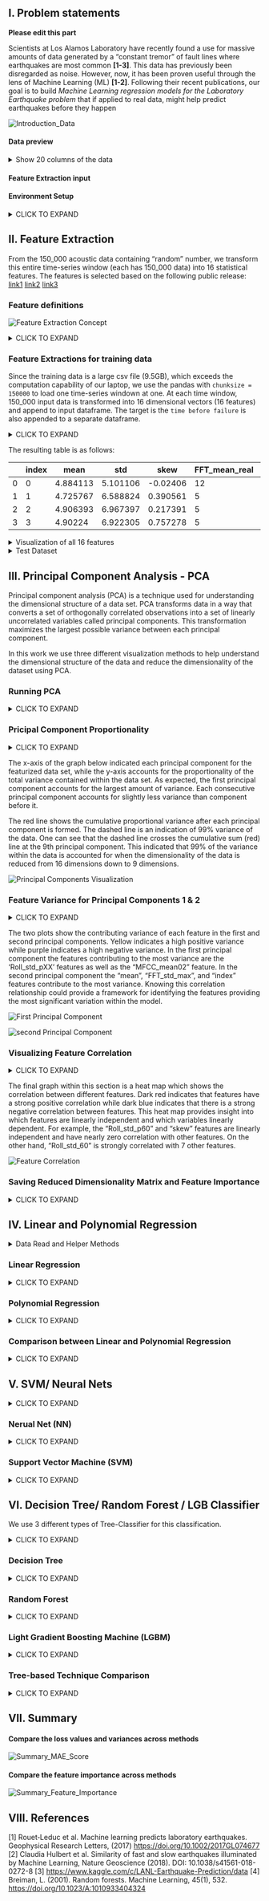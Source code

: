 ## I. Problem statements
**Please edit this part**

Scientists at Los Alamos Laboratory have recently found a use for massive amounts of data generated by a “constant tremor” of fault lines where earthquakes are most common **[1-3]**. This data has previously been disregarded as noise. However, now, it has been proven useful through the lens of Machine Learning (ML) **[1-2]**. Following their recent publications, our goal is to build _Machine Learning regression models for the Laboratory Earthquake problem_ that if applied to real data, might help predict earthquakes before they happen

![Introduction_Data](https://github.com/hoangtung167/cx4240/blob/master/CSV%20Files/Introduction_data.png)

#### Data preview

<details><summary>Show 20 columns of the data</summary>
<p>


| acoustic_data | time_to_failure |   |
|---------------|-----------------|---|
| 8             | 1.2148          |   |
| 7             | 1.2148          |   |
| 7             | 1.2148          |   |
| 4             | 1.2148          |   |
| 3             | 1.2148          |   |
| 7             | 1.2148          |   |
| 5             | 1.2148          |   |
| -1            | 1.2148          |   |
| 2             | 1.2148          |   |
| 9             | 1.2148          |   |
| 5             | 1.2148          |   |
| 6             | 1.2148          |   |
| 7             | 1.2148          |   |
| 6             | 1.2148          |   |
| 7             | 1.2148          |   |
| 2             | 1.2148          |   |
| 5             | 1.2148          |   |
| 7             | 1.2148          |   |
| 4             | 1.2148          |   |
| 7             | 1.2148          |   |

</p>
</details>

#### Feature Extraction input
#### Environment Setup
<details><summary>CLICK TO EXPAND</summary>
<p>
  
```python
import os
from scipy import ndimage, misc
from matplotlib import pyplot as plt
import numpy as np
import pandas as pd
from sklearn.datasets import load_boston, load_diabetes, load_digits, load_breast_cancer
from keras.datasets import mnist
from sklearn.linear_model import LinearRegression
from sklearn.preprocessing import PolynomialFeatures
from sklearn.linear_model import Ridge
from sklearn.metrics import mean_absolute_error
from sklearn import datasets, linear_model
from sklearn.model_selection import train_test_split
from sklearn.model_selection import KFold
import statistics 
```

</p>
</details>

## II. Feature Extraction

From the 150_000 acoustic data containing “random” number, we transform this entire time-series window (each has 150_000 data) into 16 statistical features. The features is selected based on the following public release:
[link1](https://www.kaggle.com/c/LANL-Earthquake-Prediction/discussion/94390#latest-554034)
[link2](https://www.kaggle.com/gpreda/lanl-earthquake-eda-and-prediction)
[link3](https://www.kaggle.com/artgor/seismic-data-eda-and-baseline)


### Feature definitions

![Feature Extraction Concept](https://github.com/hoangtung167/cx4240/blob/master/Graphs/Feature_Extraction_Concept.png)

<details><summary>CLICK TO EXPAND</summary>
<p>
  
**Basic features (4 features) 
‘Index’, ‘mean’, ‘std’, ‘skew’**  
From 150_000 data, we report the time when the signal is recorded (‘Index’), a single mean value (‘mean’), standard deviation (‘std’), and skew (‘skew’).

<details><summary>CLICK TO EXPAND</summary>
<p>
  
```python

def generate_feature_basic(seg_id, seg, X):
    xc = pd.Series(seg['acoustic_data'].values)
    
    X.loc[seg_id, 'index'] = seg_id
    X.loc[seg_id, 'mean'] = xc.mean()
    X.loc[seg_id,'std'] = xc.std()
    #X.loc[seg_id, 'kurt'] = xc.kurtosis()
    X.loc[seg_id, 'skew'] = xc.skew()
```

</p>
</details>

**Fast Fourier Transform (4 features)
‘FFT_mean_imag’, ‘FFT_mean_real’, ‘FFT_std_max’, ‘FFT_std_real’**

Transform the time-domain signal into frequency-domain signal. Since it is complex number in the frequency-domain, I separate them into real and imaginary parts, each is reported with its mean and standard deviation

<details><summary>CLICK TO EXPAND</summary>
<p>
  
```python
def generate_feature_FFT(seg_id, seg, X):
    xc = pd.Series(seg['acoustic_data'].values)
    zc = np.fft.fft(xc)
    realFFT, imagFFT = np.real(zc), np.imag(zc)
    
    X.loc[seg_id, 'FFT_mean_real'] = realFFT.mean()
    X.loc[seg_id, 'FFT_mean_imag'] = imagFFT.mean()
    X.loc[seg_id, 'FFT_std_real'] = realFFT.std()
    X.loc[seg_id, 'FFT_std_max'] = realFFT.max()
```

</p>
</details>

 ![Feature1](https://github.com/hoangtung167/cx4240/blob/master/Graphs/Feature_1.png)

**Rolling windows (6 features) 
‘Roll_mean_absDiff’,‘Roll_mean_p05’,‘Roll_std_absDiff’,‘Roll_std_p05’,‘Roll_std_p30’,‘Roll_std_p60’**  

From the 150_000 data, we choose a rolling window size = 100, at each window, we calculate the mean and standard deviation of each window. We use the numpy percentile function to calculate 5%,30%, 60% of the standard deviation (‘Roll_std_p05’,‘Roll_std_p30’,‘Roll_std_p60’), the top 5% of the mean, the mean of the gradient of these vectors (‘Roll_mean_absDiff’, ‘Roll_std_absDiff’).


<details><summary>CLICK TO EXPAND</summary>
<p>
  
```python
def generate_feature_Roll(seg_id, seg, X):
    xc = pd.Series(seg['acoustic_data'].values)
    
    windows = 100
    x_roll_std = xc.rolling(windows).std().dropna().values
    x_roll_mean = xc.rolling(windows).mean().dropna().values
    
    X.loc[seg_id, 'Roll_std_p05'] = np.percentile(x_roll_std, 5)
    X.loc[seg_id, 'Roll_std_p30'] = np.percentile(x_roll_std,30)
    X.loc[seg_id, 'Roll_std_p60'] = np.percentile(x_roll_std,60)
    X.loc[seg_id, 'Roll_std_absDiff'] = np.mean(np.diff(x_roll_std))
    
    X.loc[seg_id, 'Roll_mean_p05'] = np.percentile(x_roll_mean, 5)
    X.loc[seg_id, 'Roll_mean_absDiff'] = np.mean(np.diff(x_roll_mean))
```

</p>
</details>

**Mel-frequency cepstral coefficients (2 features)
‘MFCC_mean02’ ‘MFCC_mean16’)**
We use the Librosa toolbox to calculate the Mel-frequency cepstral coefficients of the 2nd and 16th components. 

<details><summary>CLICK TO EXPAND</summary>
<p>
  
```python
def generate_feature_Melfrequency(seg_id, seg, X):
    xc = seg['acoustic_data'].values
    mfcc = librosa.feature.mfcc(xc.astype(np.float64))
    mfcc_mean = mfcc.mean(axis = 1)
    
    X.loc[seg_id, 'MFCC_mean02'] = mfcc_mean[2]
    X.loc[seg_id, 'MFCC_mean16'] = mfcc_mean[16]
```

</p>
</details>

 ![Feature2](https://github.com/hoangtung167/cx4240/blob/master/Graphs/Feature_2.png)

</p>
</details>

### Feature Extractions for training data

Since the training data is a large csv file (9.5GB), which exceeds the computation capability of our laptop, we use the pandas with `chunksize = 150000` to load one time-series windown at one. At each time window, 150_000 input data is transformed into 16 dimensional vectors (16 features) and append to input dataframe. The target is the `time before failure` is also appended to a separate dataframe.

<details><summary>CLICK TO EXPAND</summary>
<p>
  
```python

chunksize = 150000
CsvFileReader = pd.read_csv('train.csv', chunksize = chunksize)
X, y = pd.DataFrame(), pd.DataFrame()

for seg_id, seg in tqdm_notebook(enumerate(CsvFileReader)):
    y.loc[seg_id, 'target'] = seg['time_to_failure'].values[-1]
    generate_feature_basic(seg_id, seg, X)
    generate_feature_FFT(seg_id, seg, X)
    generate_feature_Roll(seg_id, seg, X)
    generate_feature_Melfrequency(seg_id, seg, X)

X.to_csv('extract_train_Jul08.csv')
y.to_csv('extract_label_Jul08.csv')
```

</p>
</details>

The resulting table is as follows:

|    | index | mean     | std      | skew     | FFT_mean_real | FFT_mean_imag | FFT_std_real | FFT_std_max | Roll_std_p05 | Roll_std_p30 | Roll_std_p60 | Roll_std_absDiff | Roll_mean_p05 | Roll_mean_absDiff | MFCC_mean02 | MFCC_mean16 |
|----|-------|----------|----------|----------|---------------|---------------|--------------|-------------|--------------|--------------|--------------|------------------|---------------|-------------------|-------------|-------------|
| 0  | 0     | 4.884113 | 5.101106 | -0.02406 | 12            | -1.70E-15     | 2349.811     | 732617      | 2.475639     | 2.848551     | 3.367387     | -5.24E-06        | 4.16          | -2.40E-06         | -26.0598    | 5.51279     |
| 1  | 1     | 4.725767 | 6.588824 | 0.390561 | 5             | 1.84E-15      | 2566.032     | 708865      | 2.475965     | 2.847842     | 3.38893      | -4.87E-07        | 4.05          | -7.34E-07         | -26.4857    | 5.695142    |
| 2  | 2     | 4.906393 | 6.967397 | 0.217391 | 5             | 4.85E-16      | 2683.549     | 735959      | 2.538591     | 2.942616     | 3.589814     | 5.39E-06         | 4.14          | 5.07E-06          | -26.484     | 5.620199    |
| 3  | 3     | 4.90224  | 6.922305 | 0.757278 | 5             | -1.07E-15     | 2685.789     | 735336      | 2.496442     | 2.863141     | 3.442515     | -8.68E-06        | 4.16          | -5.34E-07         | -25.5651    | 5.241189    |


<details><summary>Visualization of all 16 features</summary>
<p>
  
### Visualization of 16 features


  
```python
X1, y1 = X.iloc[500:1000], y.iloc[500:1000]

plt.figure(figsize=(15, 15))
for i, col in enumerate(X.columns):
    ax1 = plt.subplot(4, 4, i + 1)
    plt.plot(X1[col], color='blue');plt.title(col);ax1.set_ylabel(col, color='b')
    ax2 = ax1.twinx(); plt.plot(y1, color='g'); ax2.set_ylabel('time_to_failure', color='g')
    ax1.legend(loc= 2);ax2.legend(['time_to_failure'], loc=1)
plt.subplots_adjust(wspace=0.5, hspace=0.3)
```
 ![Feature Visualization](https://github.com/hoangtung167/cx4240/blob/master/Graphs/Feature_Visualization.png)
 
</p>
</details>


<details><summary>Test Dataset</summary>
<p>
  
 ### Load the test data and Visualize

The test data does not provide the information on the time when the data is recorded. We believe this information is encoded inside the segment ID in heximal form. Nonetheless, we can make the prediction with the rest of 15 features.

  
```python
submission = pd.read_csv('sample_submission.csv', index_col='seg_id')
X_test = pd.DataFrame()
plt.figure(figsize=(16,10))
plt.subplots_adjust(wspace=0.5, hspace=0.6)
for ii,seg_name in tqdm_notebook(enumerate(submission.index)):
    seg = pd.read_csv('test/{}.csv'.format(seg_name))
    generate_feature_basic(seg_name, seg, X_test)
    generate_feature_FFT(seg_name, seg,  X_test)
    generate_feature_Roll(seg_name, seg,  X_test)
    generate_feature_Melfrequency(seg_name, seg,  X_test)
    
    if ii<18:
        ax1 = plt.subplot(3, 6, ii + 1)
        plt.plot(seg['acoustic_data'].values, color='blue')
        plt.title(seg_name)
X.to_csv('extract_test_Jul08.csv')
```

 ![Test_Signal_Visualization](https://github.com/hoangtung167/cx4240/blob/master/Graphs/Test_set_visualization.png)
 
</p>
</details>


## III. Principal Component Analysis - PCA

Principal component analysis (PCA) is a technique used for understanding the dimensional structure of a data set. PCA transforms data in a way that converts a set of orthogonally correlated observations into a set of linearly uncorrelated variables called principal components.  This transformation maximizes the largest possible variance between each principal component.

In this work we use three different visualization methods to help understand the dimensional structure of the data and reduce the dimensionality of the dataset using PCA. 

 ### Running PCA 
<details><summary>CLICK TO EXPAND</summary>
<p>

```python
  import numpy as np
  import seaborn as sns
  import matplotlib.pyplot as plt
  import pandas as pd
  from sklearn.preprocessing import StandardScaler
  from sklearn.decomposition import PCA

  train = pd.read_csv('extract_train_Jul08.csv')
  train = train.drop(['index'], axis = 1)
  train = train.drop(train.columns[0],axis = 1)

  scaler=StandardScaler() #instantiate
  scaler.fit(train) # compute the mean and standard which will be used in the next command
  X_scaled=scaler.transform(train)
  pca=PCA() 
  pca.fit(X_scaled) 
  X_pca=pca.transform(X_scaled)
  ex_variance=np.var(X_pca,axis=0)
  ex_variance_ratio = ex_variance/np.sum(ex_variance)
  print(ex_variance_ratio)
```
</p>
</details>

 ### Pricipal Component Proportionality
<details><summary>CLICK TO EXPAND</summary>
<p>

```python
plt.figure(figsize=(10,5))
plt.bar(np.arange(1,16),pca.explained_variance_ratio_, linewidth=3)
plt.plot(np.arange(1,16),np.cumsum(pca.explained_variance_ratio_), linewidth=3, c = 'r', label = 'Cumulative Proportion')
plt.legend()
plt.xlabel('Principal Component')
plt.ylabel('Variance Proportion')
plt.grid()
plt.plot([0.99]*16, '--')
ex_variance=np.var(X_pca,axis=0)
ex_variance_ratio = ex_variance/np.sum(ex_variance)
print(ex_variance_ratio)
```
</p>
</details>

The x-axis of the graph below indicated each principal component for the featurized data set, while the y-axis accounts for the proportionality of the total variance contained within the data set. As expected, the first principal component accounts for the largest amount of variance. Each consecutive principal component accounts for slightly less variance than component before it. 

The red line shows the cumulative proportional variance after each principal component is formed. The dashed line is an indication of 99% variance of the data. One can see that the dashed line crosses the cumulative sum (red) line at the 9th principal component. This indicated that 99% of the variance within the data is accounted for when the dimensionality of the data is reduced from 16 dimensions down to 9 dimensions. 


![Principal Components Visualization](https://github.com/hoangtung167/cx4240/blob/master/Graphs/principal_component_visualization.png)

 ### Feature Variance for Principal Components 1 & 2
<details><summary>CLICK TO EXPAND</summary>
<p>
 
```python
plt.matshow([pca.components_[0]],cmap='viridis')
plt.yticks([0],['1st Comp'],fontsize=10)
plt.colorbar()
plt.xticks(range(len(train.columns)),train.columns,rotation=65,ha='left')
plt.show()

plt.matshow([pca.components_[1]],cmap='viridis')
plt.yticks([0],['2nd Comp'],fontsize=10)
plt.colorbar()
plt.xticks(range(len(train.columns)),train.columns,rotation=65,ha='left')
plt.show()
```
</p>
</details>

The two plots show the contributing variance of each feature in the first and second principal components. Yellow indicates a high positive variance while purple indicates a high negative variance. In the first principal component the features contributing to the most variance are the ‘Roll_std_pXX’ features as well as the “MFCC_mean02” feature. In the second principal component the “mean”, “FFT_std_max”, and “index” features contribute to the most variance. Knowing this correlation relationship could provide a framework for identifying the features providing the most significant variation within the model. 


![First Principal Component](https://github.com/hoangtung167/cx4240/blob/master/Graphs/first_principal_component.png)

![second Principal Component](https://github.com/hoangtung167/cx4240/blob/master/Graphs/second_principal_component.png)

 ### Visualizing Feature Correlation
<details><summary>CLICK TO EXPAND</summary>
<p>
 
```python
features = test.columns
plt.figure(figsize=(8,8))
s=sns.heatmap(test.corr(),cmap='coolwarm') 
s.set_yticklabels(s.get_yticklabels(),rotation=30,fontsize=7)
s.set_xticklabels(s.get_xticklabels(),rotation=30,fontsize=7)
plt.show()
```
</p>
</details>

The final graph within this section is a heat map which shows the correlation between different features. Dark red indicates that features have a strong positive correlation while dark blue indicates that there is a strong negative correlation between features. This heat map provides insight into which features are linearly independent and which variables linearly dependent. For example, the “Roll_std_p60” and “skew” features are linearly independent and have nearly zero correlation with other features. On the other hand, “Roll_std_60” is strongly correlated with 7 other features. 


![Feature Correlation](https://github.com/hoangtung167/cx4240/blob/master/Graphs/heat_map.png)

 ### Saving Reduced Dimensionality Matrix and Feature Importance
<details><summary>CLICK TO EXPAND</summary>
<p>
 
```python
a = np.abs(pca.components_[0])
a = a/np.max(a)
df = pd.DataFrame()
df['features'] = test.columns
df['importance'] = a
df.to_csv('PCA_extracted.csv')
print(df.shape)

pca=PCA(n_components = 9) 
pca.fit(X_scaled) 
X_pca=pca.transform(X_scaled)
df = pd.DataFrame(X_pca)
df.to_csv('pca_exported_9features.csv')
```
</p>
</details>

## IV. Linear and Polynomial Regression
<details><summary>Data Read and Helper Methods</summary>
<p>

### Data Read
<details><summary>CLICK TO EXPAND</summary>
<p>

```python
target = pd.read_csv("extract_label_Jul08.csv", delimiter = ',')
target = target.as_matrix()
target = target[:,1]

features = pd.read_csv("extract_train_Jul08.csv", delimiter = ',')
features = features.as_matrix()
features = features[:, 1:17]
```

</p>
</details>

### Helper methods
<details><summary>CLICK TO EXPAND</summary>
<p>

#### Kfold Cross Validation for Linear and Polynomial Regression
<details><summary>CLICK TO EXPAND</summary>
<p>

```python
def K_Fold(features, target, degree, numfolds, classifier):
    numfolds += 1
    kf = KFold(n_splits=numfolds)
    kf.get_n_splits(features)

    i = 0
    mae = np.zeros(numfolds-1)
    coef = np.zeros([numfolds-1, 16])
    for train_index, test_index in kf.split(features):
        features_train, features_test = features[train_index], features[test_index]
        target_train, target_test = target[train_index], target[test_index]

        poly = PolynomialFeatures(degree)
        features_poly_train = features_train
        features_poly_test = features_test

        if classifier == "polynomial" :
            features_poly_train = poly.fit_transform(features_train)
            features_poly_test = poly.fit_transform(features_test)


        reg = LinearRegression().fit(features_poly_train, target_train)
        if classifier == "ridge" :
            clf = Ridge(alpha=0.001)
            reg = clf.fit(features_poly_train, target_train)
        if classifier == "linear":
            if (i < numfolds - 1):
                coef[i, :] = reg.coef_.reshape(1, 16)
        if classifier == "lasso":
            clf = linear_model.Lasso(alpha=0.1)
            reg = clf.fit(features_poly_train, target_train)
        if classifier == "huber":
            reg = HuberRegressor().fit(features_poly_train, target_train)

        i = i+1
        if (i < numfolds):
            mae[i-1] = mean_absolute_error(target_test, reg.predict(features_poly_test))

    avrmae = (sum(mae)/(numfolds-1))
    var = (statistics.variance(mae))
    return mae, avrmae, var, coef
```

</p>
</details>

#### Gradient mean and variance extraction method

<details><summary>CLICK TO EXPAND</summary>
<p>

```python
def mv(coefmat):
    mean = np.zeros(coefmat.shape[1])
    var = np.zeros(coefmat.shape[1])
    for i in range(coefmat.shape[1]):
        mean[i] = np.mean(coefmat[:, i])
        var[i] = np.std(coefmat[:, i])
    return mean, var
```

</p>
</details>

</p>
</details>

</p>
</details>

### Linear Regression
<details><summary>CLICK TO EXPAND</summary>
<p>

#### Perform Linear Regression on the dataset
<details><summary>CLICK TO EXPAND</summary>
<p>

```python
reg = LinearRegression().fit(features, target)

print("The loss values is: ", mean_absolute_error(target, reg.predict(features)))
```
The loss values is:  2.110853811043013

```python
indx = range(target.shape[0])
plt.axis([0, target.shape[0], -0.1, 16])
plt.title("Comparison between predicted and actual target values")
plt.ylabel("Time before failure(s)")
plt.xlabel("Index")
plt.plot(indx, reg.predict(features), linewidth = 3, label = 'Pred')
plt.plot(indx, target, linewidth = 2, label = 'Actual')
plt.legend(loc='upper right')
plt.savefig('Linear Regression.png', dpi = 199)
```
![Linear Regression](https://github.com/hoangtung167/cx4240/blob/master/Graphs/Linear%20Regression.png)  

###### Analysis
From the graph, we see that the linear regression model provide fairly acceptable prediction on the outcome - "Time before failure(s)". However, we can observe the tendency to center the values: the model can not predict high peak an show consistent trend of repeating height - nearly periodic. To combat this situation, we decided to use two different approaches: first is to use different type of regressor and compare and validate them using Kfold cross-validation, second is to use the polynomial regression. We suspect that there is no significant improvement when using different types of linear regression as all of them have a tendency to center the values.

</p>
</details>

#### Compare different types of regression models
<details><summary>CLICK TO EXPAND</summary>
<p>

```python
fl = ['Linear', 'Ridge', 'Lasso', 'Huber Regressor']
## coeff = reg.coef_.shape
materials = fl
x_pos = np.arange(len(fl))
t1, m, v, c = K_Fold(features,target,degree = 1, numfolds = 5, classifier = "linear")
t2, m1, v1, c1 = K_Fold(features,target,degree = 1, numfolds = 5, classifier = "ridge")
t3, m2, v2, c2 = K_Fold(features,target,degree = 1, numfolds = 5, classifier = "lasso")
t4, m3, v3, c3 = K_Fold(features,target,degree = 1, numfolds = 5, classifier = "huber")
tot = np.append(np.append(np.append(t1,t2), t3), t4)
mae = [m, m1, m2, m3]
var = [v, v1, v2, v3]
CTEs = mae
error = var
# Build the plot
fig, ax = plt.subplots()
ax.bar(x_pos, CTEs, yerr=error, align='center', color = ['black', 'red', 'green', 'blue', 'cyan'], alpha=0.5, ecolor='black', capsize=10)
ax.set_ylabel('Mean Absolute Error')
ax.set_xlabel('Types of Regressor')
ax.set_xticks(x_pos)
ax.set_xticklabels(materials)
ax.set_title('KFold Mean Absolute Error Values with Variances')
ax.yaxis.grid(True)

# Save the figure and show
plt.tight_layout()
plt.savefig('Linear Regression K Fold.png', dpi = 199)
plt.show()
```
![Linear Regression K Fold](https://github.com/hoangtung167/cx4240/blob/master/Graphs/Linear%20Regression%20K%20Fold.png)

##### Analysis
Just as what we predicted, using other types of regressor such as Ridge, Lasso, and Huber Regressor do not increase accuracy significantly. Specially, we event observe a worst model with Huber Regressor: higher Mean Absolute Error with higher variance

</p>
</details>

#### Feature Importance
<details><summary>CLICK TO EXPAND</summary>
<p>

We output and graphs the coefficients in the weight from linear regression model corresponding to features. This graphs will be able to tell us the gradient values of features and thus their respective importance.

```python
fl = ['index', 'mean', 'std', 'skew', 'FFT_mean_real', 'FFT_mean_imag',
     'FFT_std_real', 'FFT_std_max', 'Roll_std_p05', 'Roll_std_p30',
      'Roll_std_p60', 'Roll_std_absDiff', 'Roll_mean_p05',
      'Roll_mean_absDiff', 'MFCC_mean02', 'MFCC_mean16']
t, m, v, c = K_Fold(features,target, degree = 1, numfolds = 5, classifier = "linear")
mean, error = mv(c)
## coeff = reg.coef_.shape
materials = fl
x_pos = np.arange(len(fl))
CTEs = -mean/ np.amax(-mean)
error = error/ np.amax(-mean)
# Build the plot
fig, ax = plt.subplots()
ax.bar(x_pos, CTEs, yerr=error, align='center', color = ['black', 'red', 'green', 'blue', 'cyan'], alpha=0.5, ecolor='black', capsize=10)
ax.set_ylabel('Gradient value of features')
ax.set_xticks(x_pos)
ax.set_xticklabels(materials, rotation = 'vertical')
ax.set_title('Features Importance')
ax.yaxis.grid(True)

# Save the figure and show
plt.tight_layout()
plt.savefig('bar_plot_with_error_bars.png', dpi = 199)
plt.show()
```
![Bar bar_plot_with_error_bars](https://github.com/hoangtung167/cx4240/blob/master/Graphs/bar_plot_with_error_bars.png)

</p>
</details>

</p>
</details>

### Polynomial Regression
<details><summary>CLICK TO EXPAND</summary>
<p>

#### Perform K-Fold to analyze and determine optimal degree
<details><summary>CLICK TO EXPAND</summary>
<p>

```python
fl = ['1','2','3','4']
i = np.array([1,2,3,4])
## coeff = reg.coef_.shape
materials = fl
x_pos = np.arange(len(fl))
tot = np.zeros(1)
mae = np.zeros(i.shape[0])
var = np.zeros(i.shape[0])
for numfold in range(i.shape[0]):
    t, m, v, c = K_Fold(features,target, degree = i[numfold], numfolds = 5, classifier = "polynomial")
    mae[numfold] = m
    var[numfold] = v
    tot = np.append(tot, t, axis = 0)
CTEs = mae
error = var
# Build the plot
fig, ax = plt.subplots()
ax.bar(x_pos, CTEs, yerr=error, align='center', color = ['black', 'red', 'green', 'blue', 'cyan'], alpha=0.5, ecolor='black', capsize=10)
ax.set_ylabel('Mean Absolute Error')
ax.set_xlabel('Degree Levels')
ax.set_xticks(x_pos)
ax.set_xticklabels(materials)
ax.set_title('KFold Mean Absolute Error Values with Variances')
ax.yaxis.grid(True)
tot = np.delete(tot, 0)
# Save the figure and show
plt.tight_layout()
plt.savefig('Polynomial K Fold.png', dpi = 199)
plt.show()
```
![Polynomial K Fold](https://github.com/hoangtung167/cx4240/blob/master/Graphs/Polynomial%20K%20Fold.png)

##### Analysis
From the graph, we can observe that the Mean Absolute Error has a tendency to increase with degree levels. Furthermore, the variance also increases significantly which implies that we may overfit the data with higher order models. Since degree equals 1 is the Linear Regression model, we decide to use degree of 2 to continue our analysis.

</p>
</details>

#### Perform Polynomial Regression with Degree of 2
<details><summary>CLICK TO EXPAND</summary>
<p>

```python
poly = PolynomialFeatures(degree=2)
features_poly = poly.fit_transform(features)
reg = LinearRegression().fit(features_poly, target)

print("The loss values is: ", mean_absolute_error(target, reg.predict(features_poly)))
```
The loss values is:  1.985654086901071
```python
indx = range(target.shape[0])
plt.axis([0, target.shape[0], -0.1, 16])
plt.title("Comparison between predicted and actual target values")
plt.ylabel("Time before failures")
plt.xlabel("Index")
plt.plot(indx, reg.predict(features_poly), linewidth = 3, label = 'Pred')
plt.plot(indx, target, linewidth = 2, label = 'Actual')
plt.legend(loc='upper right')
plt.savefig('Polynomial Regression.png', dpi = 199)
```
![Polynomial Regression](https://github.com/hoangtung167/cx4240/blob/master/Graphs/Polynomial%20Regression.png)
</p>
</details>

</p>
</details>

### Comparison between Linear and Polynomial Regression
<details><summary>CLICK TO EXPAND</summary>
<p>

#### Compare the Mean Absolute Error
<details><summary>CLICK TO EXPAND</summary>
<p>

```python
fl = ['Linear Regression', 'Polynomial Regression']
t1, m1, v1, c1 = K_Fold(features,target, degree = 1, numfolds = 5, classifier = "linear")
t2, m2, v2, c2 = K_Fold(features,target, degree = 2, numfolds = 5, classifier = "polynomial")
mae = np.append(m1, m2)
var = np.append(v1,v2)
## coeff = reg.coef_.shape
materials = fl
x_pos = np.arange(len(fl))
CTEs = mae
error = var
# Build the plot
fig, ax = plt.subplots(1,2,figsize =(9,3))
ax[0].bar(x_pos, CTEs, yerr=error, align='center', color = ['red', 'green'], alpha=0.5, ecolor='black', capsize=10)
ax[0].set_ylim(0, 3)
ax[0].set_ylabel('Mean Absolute Error')
ax[0].set_xticks(x_pos)
ax[0].set_xticklabels(materials)
ax[0].set_title('Kfold results')
ax[0].yaxis.grid(True)

CTEs = [2.110853811043013, 1.985654086901071]

ax[1].bar(x_pos, CTEs, align='center', color = ['red', 'green'], alpha=0.5, ecolor='black', capsize=10)
ax[1].set_ylim(0, 3)
ax[1].set_ylabel('Mean Absolute Error')
ax[1].set_xticks(x_pos)
ax[1].set_xticklabels(materials)
ax[1].set_title('Training the whole set')
ax[1].yaxis.grid(True)

# Save the figure and show
plt.tight_layout()
plt.savefig('Compare MAE Linear Polynomial.png', dpi = 199)
plt.show()
```
![Compare MAE](https://github.com/hoangtung167/cx4240/blob/master/Graphs/Compare%20MAE%20Linear%20Polynomial.png)

</p>
</details>

#### Compare the Predicted Results
<details><summary>CLICK TO EXPAND</summary>
<p>

```python
reg = LinearRegression().fit(features, target)

indx = range(target.shape[0])
plt.axis([0, target.shape[0], -0.1, 16])
plt.title("Comparison - Linear Regression")
plt.ylabel("Time before failure(s)")
plt.xlabel("Index")
plt.plot(indx, reg.predict(features), linewidth = 3, label = 'Pred')
plt.plot(indx, target, linewidth = 2, label = 'Actual')
plt.legend(loc='upper right')
plt.savefig('Compare P Linear.png', dpi = 324)
plt.show()

poly = PolynomialFeatures(degree=2)
features_poly = poly.fit_transform(features)
reg = LinearRegression().fit(features_poly, target)

indx = range(target.shape[0])
plt.axis([0, target.shape[0], -0.1, 16])
plt.title("Comparison - Polynomial Regression")
plt.ylabel("Time before failure(s)")
plt.xlabel("Index")
plt.plot(indx, reg.predict(features_poly), linewidth = 3, label = 'Pred')
plt.plot(indx, target, linewidth = 2, label = 'Actual')
plt.legend(loc='upper right')
plt.savefig('Compare P Polynomial.png', dpi = 324)
plt.show()
```
![Comapare Predicted Values](https://github.com/hoangtung167/cx4240/blob/master/Graphs/Compare%20Predicted%20Values.png)
</p>
</details>

</p>
</details>


## V. SVM/ Neural Nets
<details><summary>CLICK TO EXPAND</summary>
<p>
  
```python
from keras.models import Sequential
from keras.layers import Dense

from sklearn.svm import SVR
from sklearn.feature_selection import RFE
```

</p>
</details>

### Nerual Net (NN)
<details><summary>CLICK TO EXPAND</summary>
<p>
  
```python
model = Sequential()
model.add(Dense(32, activation='relu'))
model.add(Dense(16, activation='relu'))
model.add(Dense(1, activation='relu'))
model.compile(loss='mean_squared_error',
              optimizer='sgd',
              metrics=['accuracy'])
```

Validation MeanAbsoluteError: Mean = 2.113 Std = 0.033

![NN without Index](https://github.com/hoangtung167/cx4240/blob/master/Graphs/NN_without_Index.png)

Validation MeanAbsoluteError: Mean = 2.071 Std = 0.034
![NN with Index](https://github.com/hoangtung167/cx4240/blob/master/Graphs/NN_with_index.png)

</p>
</details>

### Support Vector Machine (SVM)
<details><summary>CLICK TO EXPAND</summary>
<p>
  
```python
model = SVR(kernel='linear')
```

Validation MeanAbsoluteError: Mean = 2.099 Std = 0.037

![SVM linear without Index](https://github.com/hoangtung167/cx4240/blob/master/Graphs/SVM_linear_withoutIndex.png)

Validation MeanAbsoluteError: Mean = 2.065 Std = 0.038
![SVM linear with Index](https://github.com/hoangtung167/cx4240/blob/master/Graphs/SVM_linear_withIndex.png)

```python
model = SVR(kernel='rbf')
```


</p>
</details>

## VI. Decision Tree/ Random Forest / LGB Classifier

We use 3 different types of Tree-Classifier for this classification.

<details><summary>CLICK TO EXPAND</summary>
<p>
  
```python
from sklearn.tree import DecisionTreeRegressor 
from sklearn.ensemble import RandomForestRegressor
import lightgbm as lgb
```

</p>
</details>

### Decision Tree

<details><summary>CLICK TO EXPAND</summary>
<p>
  
```python
model = DecisionTreeRegressor(min_samples_split = 25, random_state = 1, 
                                  criterion='mae',max_depth=5)
```

With no Index, Validation MeanAbsoluteError: Mean = 2.067 Std = 0.044

![Decision Tree without Index](https://github.com/hoangtung167/cx4240/blob/master/Graphs/DT_woIndex.png)

With Index, Validation MeanAbsoluteError: Mean = 1.717 Std = 0.083
![Decision Tree with Index](https://github.com/hoangtung167/cx4240/blob/master/Graphs/DT_withIndex.png)

</p>
</details>

### Random Forest

<details><summary>CLICK TO EXPAND</summary>
<p>
  
```python
model = RandomForestRegressor(max_depth=5,min_samples_split=9,random_state=0,
                                  n_estimators=50,criterion='mae')
```

Validation MeanAbsoluteError: Mean = 2.020 Std = 0.031

![Random Forest without Index](https://github.com/hoangtung167/cx4240/blob/master/Graphs/RF_woIndex.png)

With Index, Validation MeanAbsoluteError: Mean = 1.617 Std = 0.038
![Random Forest  with Index](https://github.com/hoangtung167/cx4240/blob/master/Graphs/RF_withIndex.png)

</p>
</details>

### Light Gradient Boosting Machine (LGBM)

<details><summary>CLICK TO EXPAND</summary>
<p>
  
```python
model = RandomForestRegressor(max_depth=5,min_samples_split=9,random_state=0,
                                  n_estimators=50,criterion='mae')
```

Validation MeanAbsoluteError: Mean = 2.024 Std = 0.033

![LGBM without Index](https://github.com/hoangtung167/cx4240/blob/master/Graphs/LGBM_woIndex.png)

Validation MeanAbsoluteError: Mean = 0.680 Std = 0.036
![LGBM  with Index](https://github.com/hoangtung167/cx4240/blob/master/Graphs/LGBM_withIndex.png)

</p>
</details>

### Tree-based Technique Comparison
<details><summary>CLICK TO EXPAND</summary>
<p>
  
Cross Validation score for 5 folds:
![Tree_score](https://github.com/hoangtung167/cx4240/blob/master/Graphs/Tree_score.png)

Features Importance:
![Tree_feature_importance](https://github.com/hoangtung167/cx4240/blob/master/Graphs/Tree_feature_importance.png)
  
</p>
</details>

## VII. Summary

#### Compare the loss values and variances across methods

![Summary_MAE_Score](https://github.com/hoangtung167/cx4240/blob/master/CSV%20Files/Summary_MAE_Score.png)

#### Compare the feature importance across methods

![Summary_Feature_Importance](https://github.com/hoangtung167/cx4240/blob/master/CSV%20Files/Summary_Feature_Importance.png)

## VIII. References

[1]	Rouet‐Leduc et al. Machine learning predicts laboratory earthquakes. Geophysical Research Letters, (2017) https://doi.org/10.1002/2017GL074677
[2]	Claudia Hulbert et al. Similarity of fast and slow earthquakes illuminated by Machine Learning, Nature Geoscience (2018). DOI: 10.1038/s41561-018-0272-8 
[3]	https://www.kaggle.com/c/LANL-Earthquake-Prediction/data
[4]	Breiman, L. (2001). Random forests. Machine Learning, 45(1), 532. https://doi.org/10.1023/A:1010933404324
